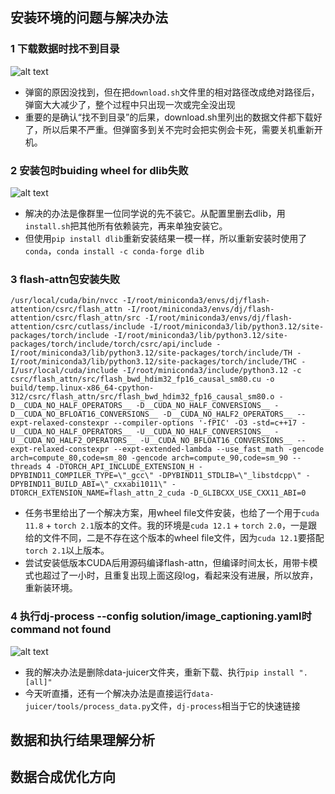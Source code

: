 ## 安装环境的问题与解决办法
### 1 下载数据时找不到目录
![alt text](image.png)
- 弹窗的原因没找到，但在把`download.sh`文件里的相对路径改成绝对路径后，弹窗大大减少了，整个过程中只出现一次或完全没出现
- 重要的是确认“找不到目录”的后果，download.sh里列出的数据文件都下载好了，所以后果不严重。但弹窗多到关不完时会把实例会卡死，需要关机重新开机。

### 2 安装包时buiding wheel for dlib失败
![alt text](image-1.png)
- 解决的办法是像群里一位同学说的先不装它。从配置里删去dlib，用`install.sh`把其他所有依赖装完，再来单独安装它。
- 但使用`pip install dlib`重新安装结果一模一样，所以重新安装时使用了`conda`，`conda install -c conda-forge dlib`

### 3 flash-attn包安装失败
```
/usr/local/cuda/bin/nvcc -I/root/miniconda3/envs/dj/flash-attention/csrc/flash_attn -I/root/miniconda3/envs/dj/flash-attention/csrc/flash_attn/src -I/root/miniconda3/envs/dj/flash-attention/csrc/cutlass/include -I/root/miniconda3/lib/python3.12/site-packages/torch/include -I/root/miniconda3/lib/python3.12/site-packages/torch/include/torch/csrc/api/include -I/root/miniconda3/lib/python3.12/site-packages/torch/include/TH -I/root/miniconda3/lib/python3.12/site-packages/torch/include/THC -I/usr/local/cuda/include -I/root/miniconda3/include/python3.12 -c csrc/flash_attn/src/flash_bwd_hdim32_fp16_causal_sm80.cu -o build/temp.linux-x86_64-cpython-312/csrc/flash_attn/src/flash_bwd_hdim32_fp16_causal_sm80.o -D__CUDA_NO_HALF_OPERATORS__ -D__CUDA_NO_HALF_CONVERSIONS__ -D__CUDA_NO_BFLOAT16_CONVERSIONS__ -D__CUDA_NO_HALF2_OPERATORS__ --expt-relaxed-constexpr --compiler-options '-fPIC' -O3 -std=c++17 -U__CUDA_NO_HALF_OPERATORS__ -U__CUDA_NO_HALF_CONVERSIONS__ -U__CUDA_NO_HALF2_OPERATORS__ -U__CUDA_NO_BFLOAT16_CONVERSIONS__ --expt-relaxed-constexpr --expt-extended-lambda --use_fast_math -gencode arch=compute_80,code=sm_80 -gencode arch=compute_90,code=sm_90 --threads 4 -DTORCH_API_INCLUDE_EXTENSION_H -DPYBIND11_COMPILER_TYPE=\"_gcc\" -DPYBIND11_STDLIB=\"_libstdcpp\" -DPYBIND11_BUILD_ABI=\"_cxxabi1011\" -DTORCH_EXTENSION_NAME=flash_attn_2_cuda -D_GLIBCXX_USE_CXX11_ABI=0
```
- 任务书里给出了一个解决方案，用wheel file文件安装，也给了一个用于`cuda 11.8` + `torch 2.1`版本的文件。我的环境是`cuda 12.1` + `torch 2.0`，一是跟给的文件不同，二是不存在这个版本的wheel file文件，因为`cuda 12.1`要搭配`torch 2.1`以上版本。
- 尝试安装低版本CUDA后用源码编译flash-attn，但编译时间太长，用带卡模式也超过了一小时，且重复出现上面这段log，看起来没有进展，所以放弃，重新装环境。

### 4 执行dj-process --config solution/image_captioning.yaml时command not found
![alt text](image-3.png)
- 我的解决办法是删除data-juicer文件夹，重新下载、执行`pip install ".[all]"`
- 今天听直播，还有一个解决办法是直接运行`data-juicer/tools/process_data.py`文件，`dj-process`相当于它的快速链接
  

## 数据和执行结果理解分析

## 数据合成优化方向